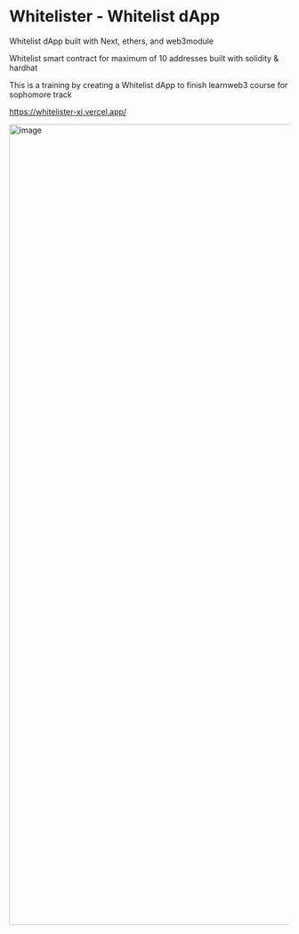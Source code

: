 # Whitelister - Whitelist dApp

Whitelist dApp built with Next, ethers, and web3module

Whitelist smart contract for maximum of 10 addresses built with solidity & hardhat

This is a training by creating a Whitelist dApp to finish learnweb3 course for sophomore track

https://whitelister-xi.vercel.app/

<img width="1439" alt="image" src="https://user-images.githubusercontent.com/55775791/170208535-7971431c-30b9-4cd7-b54c-ed10770e2fdd.png">
